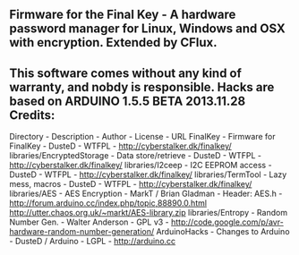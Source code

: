 Firmware for the Final Key - A hardware password manager for Linux, Windows and OSX with encryption. Extended by CFlux.
--
This software comes without any kind of warranty, and nobdy is responsible.
Hacks are based on ARDUINO 1.5.5 BETA 2013.11.28
Credits:
--
Directory			- Description		- Author		- License	- URL
FinalKey 			- Firmware for FinalKey	- DusteD		- WTFPL		- http://cyberstalker.dk/finalkey/
libraries/EncryptedStorage	- Data store/retrieve	- DusteD		- WTFPL		- http://cyberstalker.dk/finalkey/
libraries/I2ceep 		- I2C EEPROM access	- DusteD		- WTFPL		- http://cyberstalker.dk/finalkey/
libraries/TermTool		- Lazy mess, macros	- DusteD		- WTFPL		- http://cyberstalker.dk/finalkey/
libraries/AES			- AES Encryption	- MarkT / Brian Gladman	- Header: AES.h - http://forum.arduino.cc/index.php/topic,88890.0.html http://utter.chaos.org.uk/~markt/AES-library.zip
libraries/Entropy		- Random Number Gen.	- Walter Anderson	- GPL v3	- http://code.google.com/p/avr-hardware-random-number-generation/
ArduinoHacks			- Changes to Arduino 	- DusteD / Arduino	- LGPL		- http://arduino.cc
